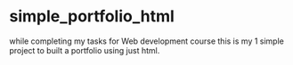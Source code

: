 # simple_portfolio_html
while completing my tasks for Web development course this is my 1 simple project to built a portfolio using  just html.

